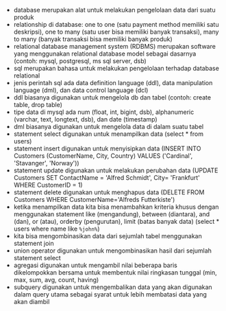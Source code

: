 - database merupakan alat untuk melakukan pengelolaan data dari suatu produk
- relationship di database: one to one (satu payment method memiliki satu deskripsi), one to many (satu user bisa memiliki banyak transaksi), many to many (banyak transaksi bisa memiliki banyak produk)
- relational database management system (RDBMS) merupakan software yang menggunakan relational database model sebagai dasarnya (contoh: mysql, postgresql, ms sql server, dsb)
- sql merupakan bahasa untuk melakukan pengelolaan terhadap database relational
- jenis perintah sql ada data definition language (ddl), data manipulation language (dml), dan data control language (dcl)
- ddl biasanya digunakan untuk mengelola db dan tabel (contoh: create table, drop table)
- tipe data di mysql ada num (float, int, bigint, dsb), alphanumeric (varchar, text, longtext, dsb), dan date (timestamp)
- dml biasanya digunakan untuk mengelola data di dalam suatu tabel
- statement select digunakan untuk menampilkan data (select * from users)
- statement insert digunakan untuk menyisipkan data (INSERT INTO Customers (CustomerName, City, Country) VALUES ('Cardinal', 'Stavanger', 'Norway'))
- statement update digunakan untuk melakukan perubahan data (UPDATE Customers SET ContactName = 'Alfred Schmidt', City= 'Frankfurt' WHERE CustomerID = 1)
- statement delete digunakan untuk menghapus data (DELETE FROM Customers WHERE CustomerName='Alfreds Futterkiste')
- ketika menampilkan data kita bisa menambahkan kriteria khusus dengan menggunakan statement like (mengandung), between (diantara), and (dan), or (atau), orderby (pengurutan), limit (batas banyak data) (select * users where name like `%john%`)
- kita bisa mengombinasikan data dari sejumlah tabel menggunakan statement join
- union operator digunakan untuk mengombinasikan hasil dari sejumlah statement select
- agregasi digunakan untuk mengambil nilai beberapa baris dikelompokkan bersama untuk membentuk nilai ringkasan tunggal (min, max, sum, avg, count, having)
- subquery digunakan untuk mengembalikan data yang akan digunakan dalam query utama sebagai syarat untuk lebih membatasi data yang akan diambil